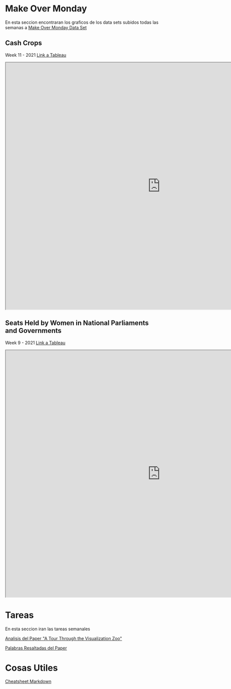 # Make Over Monday
En esta seccion encontraran los graficos de los data sets subidos todas las semanas a [Make Over Monday Data Set](https://www.makeovermonday.co.uk/data/)

## Cash Crops 
Week 11 - 2021 [Link a Tableau](https://public.tableau.com/views/CashCrop_16159205085100/Dashboard1?:language=en-GB&:display_count=y&:origin=viz_share_link&:showVizHome=no)
<iframe src="https://public.tableau.com/views/CashCrop_16159205085100/Dashboard1?:language=en-GB&:display_count=y&:origin=viz_share_link&:showVizHome=no"  width = '1000' height = '800'></iframe> 

## Seats Held by Women in National Parliaments and Governments
Week 9 - 2021 [Link a Tableau](https://public.tableau.com/views/WomeninParlament/Dashboard1?:language=en-GB&:display_count=y&:origin=viz_share_link&:showVizHome=no)
<iframe src="https://public.tableau.com/views/WomeninParlament/Dashboard1?:language=en-GB&:display_count=y&:origin=viz_share_link&:showVizHome=no"  width = '1000' height = '800'></iframe>  

# Tareas
En esta seccion iran las tareas semanales

[Analisis del Paper "A Tour Through the Visualization Zoo"](https://docs.google.com/document/d/1khE7HYmzx5g4vjvQGPjDhpfGqNWfO77kUUAh4l85BMo/edit?usp=sharing)

[Palabras Resaltadas del Paper](https://micabanfi.github.io/infovis/docs/palabras.txt)

# Cosas Utiles
[Cheatsheet Markdown](https://github.com/adam-p/markdown-here/wiki/Markdown-Cheatsheet)
